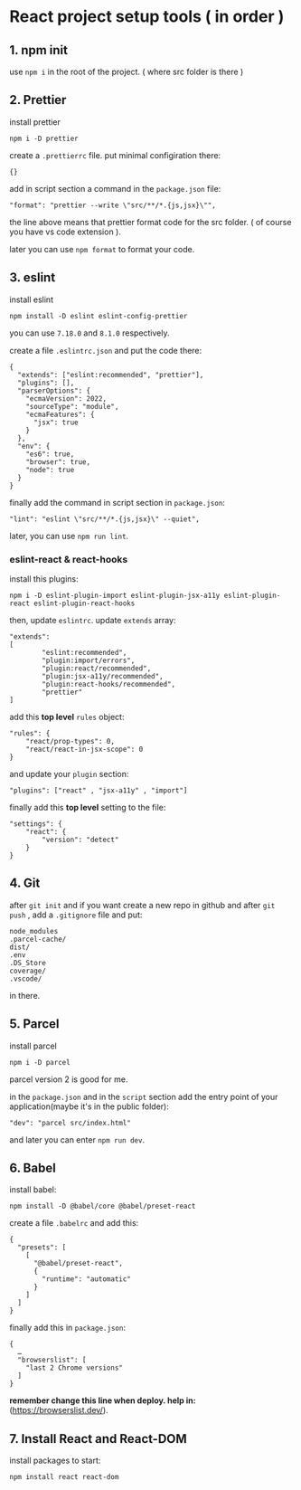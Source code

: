# React project setup tools ( in order )

## 1. npm init

use `npm i` in the root of the project. ( where src folder is there )

## 2. Prettier

install prettier
```
npm i -D prettier
```
create a `.prettierrc` file. put minimal configiration there:

```
{}
```

add in script section a command in the `package.json` file:

```
"format": "prettier --write \"src/**/*.{js,jsx}\"",
```
the line above means that prettier format code for the src folder. ( of course you have vs code extension ).

later you can use `npm format` to format your code.

## 3. eslint

install eslint
```
npm install -D eslint eslint-config-prettier
```
you can use `7.18.0` and `8.1.0` respectively.

create a file `.eslintrc.json` and put the code there:
```
{
  "extends": ["eslint:recommended", "prettier"],
  "plugins": [],
  "parserOptions": {
    "ecmaVersion": 2022,
    "sourceType": "module",
    "ecmaFeatures": {
      "jsx": true
    }
  },
  "env": {
    "es6": true,
    "browser": true,
    "node": true
  }
}
```
finally add the command in script section in `package.json`:
```
"lint": "eslint \"src/**/*.{js,jsx}\" --quiet",
```
later, you can use `npm run lint`.

### eslint-react & react-hooks

install this plugins:
```
npm i -D eslint-plugin-import eslint-plugin-jsx-a11y eslint-plugin-react eslint-plugin-react-hooks
```

then, update `eslintrc`. update `extends` array:
```
"extends": 
[
        "eslint:recommended",
        "plugin:import/errors",
        "plugin:react/recommended",
        "plugin:jsx-a11y/recommended",
		"plugin:react-hooks/recommended",
        "prettier"
]
```
add this **top level** `rules` object:
```
"rules": {
    "react/prop-types": 0,
    "react/react-in-jsx-scope": 0
}
```
and update your `plugin` section: 
```
"plugins": ["react" , "jsx-a11y" , "import"]
```
finally add this **top level** setting to the file:
```
"settings": {
    "react": {
        "version": "detect"
    }
}
```

## 4. Git

after `git init` and if you want create a new repo in github and after `git push` , add a `.gitignore` file and put:
```
node_modules
.parcel-cache/
dist/
.env
.DS_Store
coverage/
.vscode/
```
in there.

## 5. Parcel

install parcel

```
npm i -D parcel
```
parcel version 2 is good for me.

in the `package.json` and in the `script` section add the entry point of your application(maybe it's in the public folder):
```
"dev": "parcel src/index.html"
```
and later you can enter `npm run dev`.

## 6. Babel

install babel:
```
npm install -D @babel/core @babel/preset-react
```

create a file `.babelrc` and add this:
```
{
  "presets": [
    [
      "@babel/preset-react",
      {
        "runtime": "automatic"
      }
    ]
  ]
}
```
finally add this in `package.json`:
```
{
  …
  "browserslist": [
    "last 2 Chrome versions"
  ]
}
```
**remember change this line when deploy. help in:** (https://browserslist.dev/).

## 7. Install React and React-DOM

install packages to start:

```
npm install react react-dom
```
